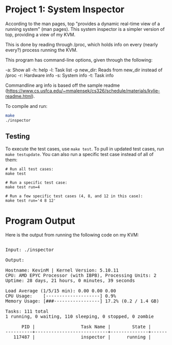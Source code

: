 # Project 1: System Inspector


According to the man pages, top "provides a dynamic real-time view of a running system" (man pages). This system inspector is a simpler version of top, providing a view of my KVM.

This is done by reading through /proc, which holds info on every (nearly every?) process running the KVM.

This program has command-line options, given through the following:

-a: Show all
-h: help
-l: Task list
-p new_dir: Reads from new_dir instead of /proc
-r: Hardware info
-s: System info
-t: Task info

Commandline arg info is based off the sample readme (https://www.cs.usfca.edu/~mmalensek/cs326/schedule/materials/kylie-readme.html).


To compile and run:

```bash
make
./inspector
```

## Testing

To execute the test cases, use `make test`. To pull in updated test cases, run `make testupdate`. You can also run a specific test case instead of all of them:

```
# Run all test cases:
make test

# Run a specific test case:
make test run=4

# Run a few specific test cases (4, 8, and 12 in this case):
make test run='4 8 12'
```


# Program Output

Here is the output from running the following code on my KVM:
<pre>

Input: ./inspector

Output:

Hostname: KevinM | Kernel Version: 5.10.11
CPU: AMD EPYC Processor (with IBPB), Processing Units: 2
Uptime: 28 days, 21 hours, 0 minutes, 39 seconds

Load Average (1/5/15 min): 0.00 0.00 0.00
CPU Usage:    [--------------------] 0.9%
Memory Usage: [###-----------------] 17.2% (0.2 / 1.4 GB)

Tasks: 111 total
1 running, 0 waiting, 110 sleeping, 0 stopped, 0 zombie

      PID |                 Task Name |        State |            User
----------+---------------------------+--------------+-----------------
   117487 |                 inspector |      running |        jrreduta

</pre>